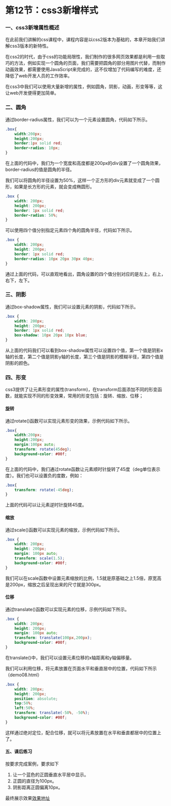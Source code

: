 # 第12节：css3新增样式

### 一、css3新增属性概述

在此前我们讲解的css课程中，课程内容是以css2版本为基础的，本章开始我们讲解css3版本的新特性。

在css2的时代，由于css的功能局限性，我们制作的很多网页效果都是利用一些取巧的方法，例如实现一个圆角的页面，我们需要把圆角的部分用图片代替，而制作动画效果，都需要使用JavaScript来完成的，这不仅增加了代码编写的难度，还降低了web开发人员的工作效率。

在css3中我们可以使用大量新增的属性，例如圆角，阴影，动画，形变等等，这让web开发便得更加简单。

### 二、圆角

通过border-radius属性，我们可以为一个元素设置圆角，代码如下所示。

``` css
.box{
    width:200px;
    height:200px;
    border:1px solid red;
    border-radius: 10px;
}
```

在上面的代码中，我们为一个宽度和高度都是200px的div设置了一个圆角效果，border-radius的值是圆角的半径。

我们可以将圆角的半径设置为50%，这样一个正方形的div元素就变成了一个圆形，如果是长方形的元素，就会变成椭圆形。

``` css
.box {
    width: 200px;
    height: 200px;
    border: 1px solid red;
    border-radius: 50%;
}
```

可以使用四个值分别指定元素四个角的圆角半径，代码如下所示。

``` css
.box {
    width: 200px;
    height: 200px;
    border: 1px solid red;
    border-radius: 10px 20px 30px 40px;
}
```

通过上面的代码，可以直观地看出，圆角设置的四个值分别对应的是左上，右上，右下，左下。

### 三、阴影

通过box-shadow属性，我们可以设置元素的阴影，代码如下所示。

``` css
.box {
    width: 200px;
    height: 200px;
    border: 1px solid red;
    box-shadow: 10px 20px 10px blue;
}
```

从上面的代码我们可以看到box-shadow属性可以设置四个值，第一个值是阴影x轴的长度，第二个值是阴影y轴的长度，第三个值是阴影的模糊半径，第四个值是阴影的颜色。


### 四、形变

css3提供了让元素形变的属性(transform)，在transform后面添加不同的形变函数，就能实现不同的形变效果，常用的形变包括：旋转、缩放、位移；

#### 旋转

通过rotate()函数可以实现元素形变的效果，示例代码如下所示。

``` css
.box{
    width:200px;
    height:200px;
    margin:100px auto;
    transform: rotate(45deg);
    background-color: #00f;
}
```

在上面的代码中，我们通过rotate函数让元素顺时针旋转了45度（deg单位表示度）。我们也可以设置负的度数，例如：

``` css
.box{
    transform: rotate(-45deg);
}
```

上面的代码可以让元素逆时针旋转45度。

#### 缩放

通过scale()函数可以实现元素的缩放，示例代码如下所示。

``` css
.box {
    width: 200px;
    height: 200px;
    margin: 100px auto;
    transform: scale(1.5);
    background-color: #00f;
}
```

我们可以在scale函数中设置元素缩放的比例，1.5就是原基础之上1.5倍，原宽高是200px，缩放之后呈现出来的尺寸就是300px。

#### 位移

通过translate()函数可以实现元素的位移，示例代码如下所示。

``` css
.box {
    width: 200px;
    height: 200px;
    margin: 100px auto;
    transform: translate(100px,200px);
    background-color: #00f;
}
```

在translate()中，我们可以设置元素位移的x轴距离和y轴偏移量。

我们可以利用位移，将元素放置在页面水平和垂直居中的位置，代码如下所示（demo08.html）

``` css
.box {
    width: 200px;
    height: 200px;
    position: absolute;
    top:50%;
    left:50%;
    transform: translate(-50%, -50%);
    background-color: #00f;
}
```

这样通过绝对定位，配合位移，就可以将元素放置在水平和垂直都居中的位置上了。

#### 五、课后练习

按要求完成案例，要求如下

1. 让一个蓝色的正圆垂直水平居中显示。
2. 正圆的直径为100px。
3. 阴影距离正圆偏离10px。

最终展示效果[效果地址]()